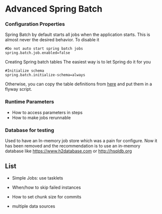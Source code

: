 # Advanced Spring Batch

### Configuration Properties

Spring Batch by default starts all jobs when the application starts. 
This is almost never the desired behavior. To disable it

```
#Do not auto start spring batch jobs
spring.batch.job.enabled=false
```

Creating Spring batch tables
The easiest way is to let Spring do it for you

```
#Initialize schema
spring.batch.initialize-schema=always
```

Otherwise, you can copy the table definitions from
[here](https://docs.spring.io/spring-batch/docs/3.0.x/reference/html/metaDataSchema.html)
and put them in a flyway script.

### Runtime Parameters

- How to access parameters in steps
- How to make jobs rerunnable

### Database for testing
Used to have an In-memory job store which was a pain for configure.
Now it has been removed and the recommendation is to use an in-memory
database like https://www.h2database.com or http://hsqldb.org


## List

- Simple Jobs: use tasklets

- When/how to skip failed instances
- How to set chunk size for commits
- multiple data sources




